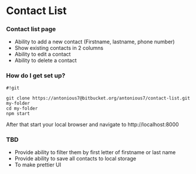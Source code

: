 # Contact List #

### Contact list page ###

*	Ability to add a new contact (Firstname, lastname, phone number)
*	Show existing contacts in 2 columns
*	Ability to edit a contact	
*	Ability to delete a contact

### How do I get set up? ###


```
#!git

git clone https://antonious7@bitbucket.org/antonious7/contact-list.git my-folder
cd my-folder
npm start
```


After that start your local browser and navigate to http://localhost:8000

### TBD ###

* Provide ability to filter them by first letter of firstname or last name
* Provide ability to save all contacts to local storage
* To make prettier UI